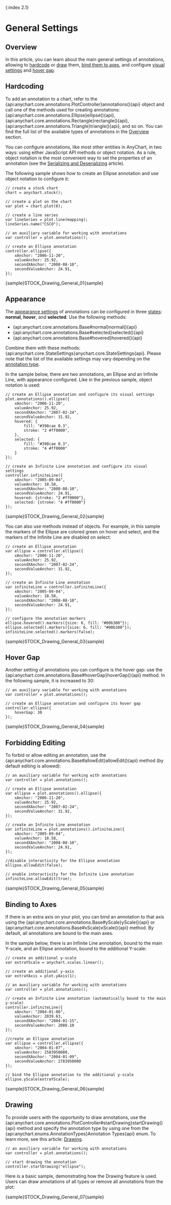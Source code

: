 {:index 2.1}
# General Settings

## Overview

In this article, you can learn about the main general settings of annotations, allowing to [hardcode](#hardcoding) or [draw](#drawing) them, [bind them to axes](#binding_to_axes), and configure [visual settings](#appearance) and [hover gap](#hover_gap).

## Hardcoding

To add an annotation to a chart, refer to the {api:anychart.core.annotations.PlotController}annotations(){api} object and call one of the methods used for creating annotations: {api:anychart.core.annotations.Ellipse}ellipse(){api}, {api:anychart.core.annotations.Rectangle}rectangle(){api}, {api:anychart.core.annotations.Triangle}triangle(){api}, and so on. You can find the full list of the available types of annotations in the [Overview](Overview#annotation_types) section.

You can configure annotations, like most other entities in AnyChart, in two ways: using either JavaScript API methods or object notation. As a rule, object notation is the most convenient way to set the properties of an annotation (see the [Serializing and Deserializing](Serializing_Deserializing) article).

The following sample shows how to create an Ellipse annotation and use object notation to configure it:

```
// create a stock chart
chart = anychart.stock();

// create a plot on the chart
var plot = chart.plot(0);

// create a line series
var lineSeries = plot.line(mapping);
lineSeries.name("CSCO");

// an auxiliary variable for working with annotations
var controller = plot.annotations();

// create an Ellipse annotation
controller.ellipse({
    xAnchor: "2006-11-20",
    valueAnchor: 25.92,
    secondXAnchor: "2008-08-10",
    secondValueAnchor: 24.91,
});
```

{sample}STOCK\_Drawing\_General\_01{sample}

## Appearance

The [appearance settings](../../../Appearance_Settings) of annotations can be configured in three [states](../../../Common_Settings/Interactivity/States): **normal**, **hover**, and **selected**. Use the following methods:

* {api:anychart.core.annotations.Base#normal}normal(){api} 
* {api:anychart.core.annotations.Base#selected}selected(){api} 
* {api:anychart.core.annotations.Base#hovered}hovered(){api} 

Combine them with these methods: {api:anychart.core.StateSettings}anychart.core.StateSettings{api}. Please note that the list of the available settings may vary depending on the [annotation type](Overview#annotation_types).

In the sample below, there are two annotations, an Ellipse and an Infinite Line, with appearance configured. Like in the previous sample, object notation is used:

```
// create an Ellipse annotation and configure its visual settings
plot.annotations().ellipse({
    xAnchor: "2006-11-20",
    valueAnchor: 25.92,
    secondXAnchor: "2007-02-24",
    secondValueAnchor: 31.92,
    hovered: {
        fill: "#398cae 0.3",
        stroke: "2 #ff0000",
    },
    selected: {
        fill: "#398cae 0.3",
        stroke: "4 #ff0000"
    }
});

// create an Infinite Line annotation and configure its visual settings
controller.infiniteLine({
    xAnchor: "2005-09-04",
    valueAnchor: 18.58,
    secondXAnchor: "2008-08-10",
    secondValueAnchor: 24.91,
    hovered: {stroke: "2 #ff0000"},
    selected: {stroke: "4 #ff0000"}
});
```

{sample}STOCK\_Drawing\_General\_02{sample}

You can also use methods instead of objects. For example, in this sample the markers of the Ellipse are colored green on hover and select, and the markers of the Infinite Line are disabled on select:

```
// create an Ellipse annotation
var ellipse = controller.ellipse({
    xAnchor: "2006-11-20",
    valueAnchor: 25.92,
    secondXAnchor: "2007-02-24",
    secondValueAnchor: 31.92,
});

// create an Infinite Line annotation
var infiniteLine = controller.infiniteLine({
    xAnchor: "2005-09-04",
    valueAnchor: 18.58,
    secondXAnchor: "2008-08-10",
    secondValueAnchor: 24.91,
});

// configure the annotation markers
ellipse.hovered().markers({size: 6, fill: "#00b300"});
ellipse.selected().markers({size: 6, fill: "#00b300"});
infiniteLine.selected().markers(false);
```

{sample}STOCK\_Drawing\_General\_03{sample}

## Hover Gap

Another setting of annotations you can configure is the hover gap: use the {api:anychart.core.annotations.Base#hoverGap}hoverGap(){api} method. In the following sample, it is increased to 30:

```
// an auxiliary variable for working with annotations
var controller = plot.annotations();

// create an Ellipse annotation and configure its hover gap
controller.ellipse({
    hoverGap: 30
});
```

{sample}STOCK\_Drawing\_General\_04{sample}

## Forbidding Editing

To forbid or allow editing an annotation, use the {api:anychart.core.annotations.Base#allowEdit}allowEdit(){api} method (by default editing is allowed):

```
// an auxiliary variable for working with annotations
var controller = plot.annotations();

// create an Ellipse annotation
var ellipse = plot.annotations().ellipse({
    xAnchor: "2006-11-20",
    valueAnchor: 25.92,
    secondXAnchor: "2007-02-24",
    secondValueAnchor: 31.92,
});

// create an Infinite Line annotation
var infiniteLine = plot.annotations().infiniteLine({
    xAnchor: "2005-09-04",
    valueAnchor: 18.58,
    secondXAnchor: "2008-08-10",
    secondValueAnchor: 24.91,
});

//disable interactivity for the Ellipse annotation
ellipse.allowEdit(false);

// enable interactivity for the Infinite Line annotation
infiniteLine.allowEdit(true);
```

{sample}STOCK\_Drawing\_General\_05{sample}

## Binding to Axes

If there is an extra axis on your plot, you can bind an annotation to that axis using the {api:anychart.core.annotations.Base#yScale}yScale(){api} or {api:anychart.core.annotations.Base#xScale}xScale(){api} method. By default, all annotations are bound to the main axes.

In the sample below, there is an Infinite Line annotation, bound to the main Y-scale, and an Ellipse annotation, bound to the additional Y-scale:

```
// create an additional y-scale
var extraYScale = anychart.scales.linear();

// create an additional y-axis
var extraYAxis = plot.yAxis(1);

// an auxiliary variable for working with annotations
var controller = plot.annotations();

// create an Infinite Line annotation (automatically bound to the main y-scale)
controller.infiniteLine({
    xAnchor: "2004-01-06",
    valueAnchor: 2039.63,
    secondXAnchor: "2004-01-15",
    secondValueAnchor: 2088.10
});

//create an Ellipse annotation
var ellipse = controller.ellipse({
    xAnchor: "2004-01-07",
    valueAnchor: 2583950080,
    secondXAnchor: "2004-01-09",
    secondValueAnchor: 2783950080
});

// bind the Ellipse annotation to the additional y-scale
ellipse.yScale(extraYScale);
```

{sample}STOCK\_Drawing\_General\_06{sample}

## Drawing

To provide users with the opportunity to draw annotations, use the {api:anychart.core.annotations.PlotController#startDrawing}startDrawing(){api} method and specify the annotation type by using one from the {api:anychart.enums.AnnotationTypes}Annotation Types{api} enum. To learn more, see this article: [Drawing](Drawing).

```
// an auxiliary variable for working with annotations
var controller = plot.annotations();

// start drawing the annotation
controller.startDrawing("ellipse");
```

Here is a basic sample, demonstrating how the Drawing feature is used. Users can draw annotations of all types or remove all annotations from the plot:

{sample}STOCK\_Drawing\_General\_07{sample}